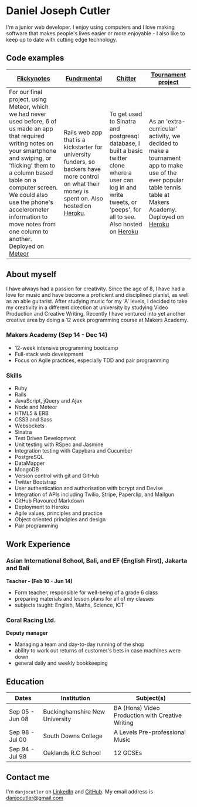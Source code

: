 Daniel Joseph Cutler
======================
I'm a junior web developer. I enjoy using computers and I love making software that makes people's lives easier or more enjoyable - I also like to keep up to date with cutting edge technology.

Code examples
-------------

| [Flickynotes] | [Fundrmental] | [Chitter] | [Tournament project] |
|-------------  |-------------  |-------------  |-------------
| For our final project, using Meteor, which we had never used before, 6 of us made an app that required writing notes on your smartphone and swiping, or 'flicking' them to a column based table on a computer screen. We could also use the phone's accelerometer information to move notes from one column to another. Deployed on [Meteor](http://flickynotes.meteor.com) | Rails web app that is a kickstarter for university funders, so backers have more control on what their money is spent on. Also hosted on [Heroku](https://fundrmental.herokuapp.com). | To get used to Sinatra and postgresql database, I built a basic twitter clone where a user can log in and write tweets, or 'peeps', for all to see. Also hosted on [Heroku](https://twitface.herokuapp.com/) | As an 'extra-curricular' activity, we decided to make a tournament app to make use of the ever popular table tennis table at Makers Academy. Deployed on [Heroku](https://makersttt.herokuapp.com)

About myself
-------------
I have always had a passion for creativity. Since the age of 8, I have had a love for music and have become a proficient and disciplined pianist, as well as an able guitarist. After studying music for my 'A' levels, I decided to take my creativity in a different direction at university by studying Video Production and Creative Writing. Recently I have ventured into yet another creative area by doing a 12 week programming course at Makers Academy.

### Makers Academy (Sep 14 - Dec 14)
* 12-week intensive programming bootcamp
* Full-stack web development
* Focus on Agile practices, especially TDD and pair programming

### Skills
* Ruby
* Rails
* JavaScript, jQuery and Ajax
* Node and Meteor
* HTML5 & ERB
* CSS3 and Sass
* Websockets
* Sinatra
* Test­ Driven Development
* Unit testing with RSpec and Jasmine
* Integration testing with Capybara and Cucumber
* PostgreSQL
* DataMapper
* MongoDB
* Version control with git and GitHub
* Twitter Bootstrap
* User authentication and authorisation with bcrypt and Devise
* Integration of APIs including Twilio, Stripe, Paperclip, and Mailgun
* GitHub Flavoured Markdown
* Deployment to Heroku
* Agile values, principles and practice
* Object­ oriented principles and design
* Pair programming

Work Experience
------------
### Asian International School, Bali, and EF (English First), Jakarta and Bali
**Teacher - (Feb 10 - Jun 14)**
- Form teacher, responsible for well-being of a grade 6 class
- preparing materials and lesson plans for all of my classes
- subjects taught: English, Maths, Science, ICT

### Coral Racing Ltd.
**Deputy manager**
- Managing a team and day-to-day running of the shop
- ability to work out returns of customer's bets in case machines were down
- general daily and weekly bookkeeping

Education
---------
|      Dates      |       Institution               |              Subject(s)                          |
| --------------- |---------------------------------|--------------------------------------------------|
| Sep 05 - Jun 08 | Buckinghamshire New University  | BA (Hons) Video Production with Creative Writing |
| Sep 98 - Jul 00 | South Downs College             | A Levels Pre-professional Music                  |
| Sep 94 - Jul 98 | Oaklands R.C School             | 12 GCSEs                                         |

Contact me
------------
I'm `danjocutler` on [LinkedIn] and [GitHub].
My email address is [danjocutler@gmail.com]

[LinkedIn]: http://www.linkedin.com/in/danjocutler
[GitHub]: http://www.github.com/danjocutler
[Makers Academy]: http://www.makersacademy.com
[danjocutler@gmail.com]: mailto:danjocutler@gmail.com

[Tournament project]: https://github.com/danjocutler/tournament_prog
[Chitter]: https://github.com/danjocutler/chitter
[Fundrmental]: https://github.com/alexfakhri/University-Kickstarter
[Flickynotes]: https://github.com/karinnielsen/Final-Project-POSTit